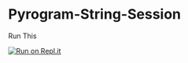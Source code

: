# Pyrogram-String-Session

Run This

[![Run on Repl.it](https://repl.it/badge/github/praveen28624/String-Session)](https://replit.com/@praveenbhanuka/String-Session)
